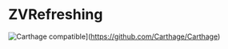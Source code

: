 # ZVRefreshing

![Carthage compatible](https://img.shields.io/badge/Carthage-compatible-4BC51D.svg?style=flat)](https://github.com/Carthage/Carthage)

